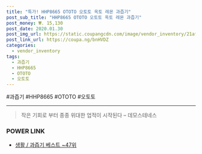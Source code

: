 ```yaml
--- 
title: "특가! HHP8665 OTOTO 오토토 옥토 레몬 과즙기" 
post_sub_title: "HHP8665 OTOTO 오토토 옥토 레몬 과즙기" 
post_money: ₩. 15,130 
post_date: 2020.01.30 
post_img_url: https://static.coupangcdn.com/image/vendor_inventory/21af/1f71824b50bde47914b251a7545ada848db7bacb78ef4f4bf46c790aa058.jpg 
post_link_url: https://coupa.ng/bnHVDZ 
categories: 
  - vendor_inventory 
tags: 
  - 과즙기 
  - HHP8665 
  - OTOTO 
  - 오토토 
--- 
```

  #과즙기 #HHP8665 #OTOTO #오토토 
<hr> 

> 작은 기회로 부터 종종 위대한 업적이 시작된다  – 데모스테네스 


### POWER LINK

* <a href="https://blog.naver.com/santokki14/221790647103" target="_blank">생활 / 과즙기 베스트 ~47위</a>
